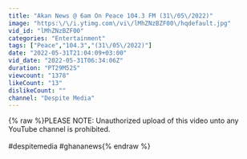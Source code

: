 ```yaml
---
title: "Akan News @ 6am On Peace 104.3 FM (31\/05\/2022)"
image: "https:\/\/i.ytimg.com\/vi\/lMhZNzBZF00\/hqdefault.jpg"
vid_id: "lMhZNzBZF00"
categories: "Entertainment"
tags: ["Peace","104.3","(31\/05\/2022)"]
date: "2022-05-31T21:04:09+03:00"
vid_date: "2022-05-31T06:34:06Z"
duration: "PT29M52S"
viewcount: "1378"
likeCount: "13"
dislikeCount: ""
channel: "Despite Media"
---
```

{% raw %}PLEASE NOTE: Unauthorized upload of this video unto any YouTube channel is prohibited. <br /><br />#despitemedia #ghananews{% endraw %}
